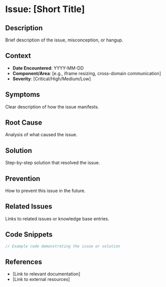 # Issue: [Short Title]

## Description
Brief description of the issue, misconception, or hangup.

## Context
- **Date Encountered**: YYYY-MM-DD
- **Component/Area**: [e.g., iframe resizing, cross-domain communication]
- **Severity**: [Critical/High/Medium/Low]

## Symptoms
Clear description of how the issue manifests.

## Root Cause
Analysis of what caused the issue.

## Solution
Step-by-step solution that resolved the issue.

## Prevention
How to prevent this issue in the future.

## Related Issues
Links to related issues or knowledge base entries.

## Code Snippets
```javascript
// Example code demonstrating the issue or solution
```

## References
- [Link to relevant documentation]
- [Link to external resources]